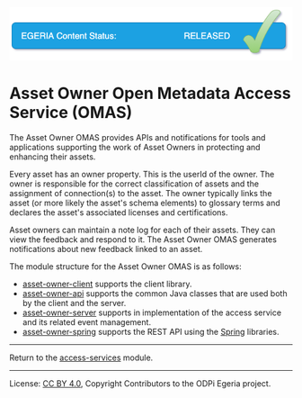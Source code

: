<!-- SPDX-License-Identifier: CC-BY-4.0 -->
<!-- Copyright Contributors to the ODPi Egeria project. -->

![Released](../../../open-metadata-publication/website/images/egeria-content-status-released.png#pagewidth)

# Asset Owner Open Metadata Access Service (OMAS)

The Asset Owner OMAS provides APIs and notifications for tools and applications supporting
the work of Asset Owners in protecting and enhancing their assets.

Every asset has an owner property.  This is the userId of the owner.  The owner is responsible
for the correct classification of assets and the assignment of connection(s) to the asset.
The owner typically links the asset (or more likely the asset's schema elements) to glossary
terms and declares the asset's associated licenses and certifications.

Asset owners can maintain a note log for each of their assets.  They can view the feedback and
respond to it.  The Asset Owner OMAS generates notifications about new feedback linked to an
asset.

The module structure for the Asset Owner OMAS is as follows:

* [asset-owner-client](asset-owner-client) supports the client library.
* [asset-owner-api](asset-owner-api) supports the common Java classes that are used both by the client and the server.
* [asset-owner-server](asset-owner-server) supports in implementation of the access service and its related event management.
* [asset-owner-spring](asset-owner-spring) supports the REST API using the [Spring](../../../developer-resources/Spring.md) libraries.


----
Return to the [access-services](..) module.

----
License: [CC BY 4.0](https://creativecommons.org/licenses/by/4.0/),
Copyright Contributors to the ODPi Egeria project.

